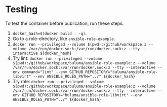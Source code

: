 # Testing

To test the container before publication, run these steps.

1. `docker_hash=$(docker build . -q)`.
2. Go to a role-directory, like `ansible-role-example`.
3. `docker run --privileged --volume $(pwd):/github/workspace:z --volume /var/run/docker.sock:/var/run/docker.sock:z --tty --interactive ${docker_hash}`
3. Try lint: `docker run --privileged --volume $(pwd):/github/workspace/buluma/ansible-role-example:z --volume /var/run/docker.sock:/var/run/docker.sock:z --tty --interactive --env command="lint" --env GITHUB_REPOSITORY="buluma/ansible-role-libvirt" --env ANSIBLE_ROLES_PATH="../" ${docker_hash}`
4. Try role: `docker run --privileged --volume $(pwd):/github/workspace/buluma/ansible-role-example:z --volume /var/run/docker.sock:/var/run/docker.sock:z --tty --interactive --env GITHUB_REPOSITORY="buluma/ansible-role-libvirt" --env ANSIBLE_ROLES_PATH="../" ${docker_hash}`
